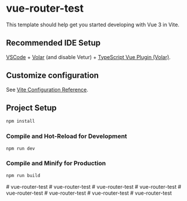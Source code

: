 # vue-router-test

This template should help get you started developing with Vue 3 in Vite.

## Recommended IDE Setup

[VSCode](https://code.visualstudio.com/) + [Volar](https://marketplace.visualstudio.com/items?itemName=Vue.volar) (and disable Vetur) + [TypeScript Vue Plugin (Volar)](https://marketplace.visualstudio.com/items?itemName=Vue.vscode-typescript-vue-plugin).

## Customize configuration

See [Vite Configuration Reference](https://vitejs.dev/config/).

## Project Setup

```sh
npm install
```

### Compile and Hot-Reload for Development

```sh
npm run dev
```

### Compile and Minify for Production

```sh
npm run build
```
#   v u e - r o u t e r - t e s t  
 #   v u e - r o u t e r - t e s t  
 #   v u e - r o u t e r - t e s t  
 #   v u e - r o u t e r - t e s t  
 #   v u e - r o u t e r - t e s t  
 #   v u e - r o u t e r - t e s t  
 #   v u e - r o u t e r - t e s t  
 #   v u e - r o u t e r - t e s t  
 